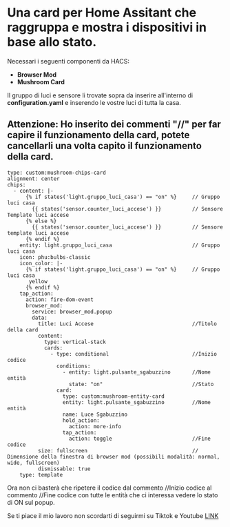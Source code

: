 # **Una card per Home Assitant che raggruppa e mostra i dispositivi in base allo stato.**

Necessari i seguenti componenti da HACS:
  - **Browser Mod**
  - **Mushroom Card**

Il gruppo di luci e sensore li trovate sopra da inserire all'interno di **configuration.yaml** e inserendo le vostre luci di tutta la casa.

## Attenzione: Ho inserito dei commenti "//" per far capire il funzionamento della card, potete cancellarli una volta capito il funzionamento della card.

```
type: custom:mushroom-chips-card
alignment: center
chips:
  - content: |-
      {% if states('light.gruppo_luci_casa') == "on" %}     // Gruppo luci casa
        {{ states('sensor.counter_luci_accese') }}          // Sensore Template luci accese 
      {% else %}
        {{ states('sensor.counter_luci_accese') }}          // Sensore template luci accese 
      {% endif %}
    entity: light.gruppo_luci_casa                          // Gruppo luci casa
    icon: phu:bulbs-classic
    icon_color: |-
      {% if states('light.gruppo_luci_casa') == "on" %}     // Gruppo luci casa
       yellow 
      {% endif %}
    tap_action:
      action: fire-dom-event
      browser_mod:
        service: browser_mod.popup
        data:
          title: Luci Accese                                //Titolo della card
          content:
            type: vertical-stack
            cards:
              - type: conditional                           //Inizio codice
                conditions:
                  - entity: light.pulsante_sgabuzzino       //Nome entità 
                    state: "on"                             //Stato
                card:
                  type: custom:mushroom-entity-card
                  entity: light.pulsante_sgabuzzino         //Nome entità 
                  name: Luce Sgabuzzino
                  hold_action:
                    action: more-info
                  tap_action:
                    action: toggle                          //Fine codice
          size: fullscreen                                  // Dimensione della finestra di browser mod (possibili modalità: normal, wide, fullscreen)
          dismissable: true
    type: template
```

Ora non ci basterà che ripetere il codice dal commento //Inizio codice al commento //Fine codice con tutte le entità che ci interessa vedere lo stato di ON sul popup.

Se ti piace il mio lavoro non scordarti di seguirmi su Tiktok e Youtube [LINK](https://linktr.ee/lotablet)

